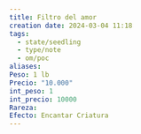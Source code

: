 ```yaml
---
title: Filtro del amor
creation date: 2024-03-04 11:18
tags:
  - state/seedling
  - type/note
  - om/poc
aliases: 
Peso: 1 lb
Precio: "10.000"
int_peso: 1
int_precio: 10000
Rareza: 
Efecto: Encantar Criatura
---
```

